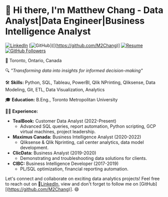 # 👋 Hi there, I'm **Matthew Chang - Data Analyst|Data Engineer|Business Intelligence Analyst**

[![LinkedIn](https://img.shields.io/badge/LinkedIn-Connect-blue)]([https://www.linkedin.com/in/julia-liou/](https://www.linkedin.com/in/mc-2chang/))
[![GitHub](https://img.shields.io/badge/GitHub-Follow-green)]([(https://github.com/M2Chang)]
[![Resume](https://img.shields.io/badge/Resume-View-purple)]()
[![GitHub Followers](https://img.shields.io/github/followers/jnliou?style=social)](https://github.com/M2Chang)

📍 Toronto, Ontario, Canada 

🔍 _"Transforming data into insights for informed decision-making"_

🛠 **Skills:** Python, SQL, Tableau, PowerBI, Qlik NPrinting, Qliksense, Data Modeling, Git, ETL, Data Visualization, Analytics

🎓 **Education:** B.Eng., Toronto Metropolitan University

👨‍💼 **Experience:**
- **TealBook:** Customer Data Analyst (2022-Present)
  - Advanced SQL queries, report automation, Python scripting, GCP virtual machines, project leadership.
- **Maximus Canada:** Business Intelligence Analyst (2020-2022)
  - Qliksense & Qlik Nprinting, call center analytics, data model development.
- **ClicData:** Business Analyst (2019-2020)
  - Demonstrating and troubleshooting data solutions for clients.
- **CIBC:** Business Intelligence Developer (2017-2019)
  - PL/SQL optimization, financial reporting automation.
    
Let's connect and collaborate on exciting data analytics projects! Feel free to reach out on 🔗[LinkedIn](https://www.linkedin.com/in/mc-2chang/), view and don't forget to follow me on [GitHub][(https://github.com/M2Chang)]. 😄
